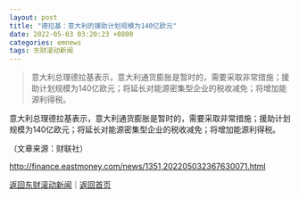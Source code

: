 ```yaml
---
layout: post
title: "德拉基：意大利的援助计划规模为140亿欧元"
date: 2022-05-03 03:20:23 +0800
categories: emnews
tags: 东财滚动新闻
---
```

> 意大利总理德拉基表示，意大利通货膨胀是暂时的，需要采取非常措施；援助计划规模为140亿欧元；将延长对能源密集型企业的税收减免；将增加能源利得税。

<p>意大利总理德拉基表示，意大利通货膨胀是暂时的，需要采取非常措施；援助计划规模为140亿欧元；将延长对能源密集型企业的税收减免；将增加能源利得税。</p><p class="em_media">（文章来源：财联社）</p>

<http://finance.eastmoney.com/news/1351,202205032367630071.html>

[返回东财滚动新闻](//finews.withounder.com/emnews/)｜[返回首页](//finews.withounder.com/)